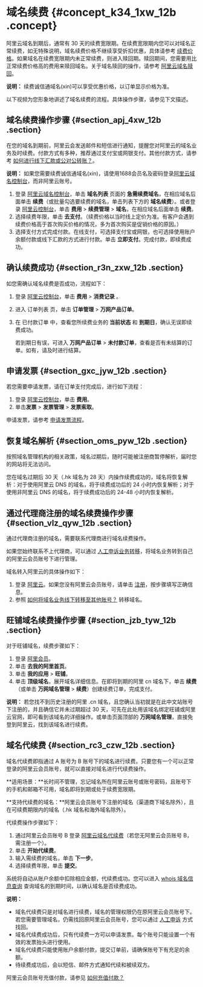 # 域名续费 {#concept_k34_1xw_12b .concept}

阿里云域名到期后，通常有 30 天的续费宽限期。在续费宽限期内您可以对域名正常续费，如无特殊说明，域名续费价格不继续享受折扣优惠，具体请参考 [续费价格](https://wanwang.aliyun.com/help/price.html)。如果域名在续费宽限期内未正常续费，则进入赎回期。赎回期间，您需要用比正常续费价格高的费用来赎回域名。关于域名赎回的操作，请参考 [阿里云域名赎回](cn.zh-CN/用户指南/域名管理/阿里云域名赎回.md#)。

**说明：** 续费诚信通域名\(xin\)可以享受优惠价格，以订单显示价格为准。

以下视频为您形象地讲述了域名续费的流程。具体操作步骤，请参见下文描述。



## 域名续费操作步骤 {#section_apj_4xw_12b .section}

在您的域名到期前，阿里云会发送邮件和短信进行通知，提醒您对阿里云的域名业务及时续费。付款方式有多种，推荐通过支付宝或网银支付。其他付款方式，请参考 [如何进行线下汇款或公对公转账？](https://help.aliyun.com/knowledge_detail/37108.html)。

**说明：** 如果您需要续费诚信通域名\(xin\)，请使用1688会员名及密码登录[阿里云域名控制台](https://netcn.console.aliyun.com/core/domain/list)，而非阿里云账号。

1.  登录 [阿里云域名控制台](https://netcn.console.aliyun.com/core/domain/list)，单击 **域名列表** 页面的 **急需续费域名**，在相应域名后面单击 **续费**（或批量勾选要续费的域名，单击列表下方的 **域名续费**）。或者登录 [阿里云控制台](https://home.console.aliyun.com/new#/)，单击 **费用** \> **续费管理** \> **域名**，在相应域名后面单击 **续费**。
2.  选择续费年限，单击 **去支付**。（续费价格以当时线上定价为准。有客户会遇到续费价格高于首次购买价格的情况，多为首次购买是促销价格的原因。）
3.  选择支付方式完成付款。在线支付，可选择支付宝或网银，也可选择使用账户余额付款或线下汇款的方式进行付款。单击 **立即支付**。完成付款，即续费成功。

## 确认续费成功 {#section_r3n_zxw_12b .section}

如您需确认域名续费是否成功，流程如下：

1.  登录 [阿里云控制台](https://home.console.aliyun.com/new#/)，单击 **费用** \> **消费记录** 。
2.  进入 订单列表 页，单击 **订单管理** \> **万网产品订单**。
3.  在 已付款订单 中，查看您所续费业务的 **当前状态** 和 **到期日**，确认无误即续费成功。

    若到期日有误，可进入 **万网产品订单** \> **未付款订单**，查看是否有未结算的订单。如有，请及时进行结算。


## 申请发票 {#section_gxc_jyw_12b .section}

若您需要申请发票，请在订单支付完成后，进行如下流程：

1.  登录 [阿里云控制台](https://home.console.aliyun.com/new#/)，单击 **费用**。
2.  单击**发票** \> **发票管理** \> **发票索取**。

申请发票，请参考 [申请发票流程](https://help.aliyun.com/knowledge_detail/37053.html)。

## 恢复域名解析 {#section_oms_pyw_12b .section}

按照域名管理机构的相关政策，域名过期后，随时可能被注册商暂停解析，届时您的网站将无法访问。

您在域名过期后 30 天（.hk 域名为 28 天）内操作续费成功的，域名将恢复解析：对于使用阿里云 DNS 的域名，将于续费成功后的 24 小时内恢复解析；对于使用非阿里云 DNS 的域名，将于续费成功后的 24-48 小时内恢复解析。

## 通过代理商注册的域名续费操作步骤 {#section_vlz_qyw_12b .section}

通过代理商注册的域名，需要联系代理商进行域名续费操作。

如果您始终联系不上代理商，可以通过 [人工申诉业务转移](https://account.aliyun.com/account_appeal/retrieveLoginId.htm?spm=5176.100114.100.2.BWkZiF)，将域名业务转到自己的阿里云会员账号下进行管理。

域名转入阿里云的具体操作如下：

1.  登录 [阿里云](https://www.aliyun.com/)。如果您没有阿里云会员账号，请单击 [注册](https://account.aliyun.com/register/register.htm?)，按步骤填写正确信息。
2.  参照 [如何将域名业务线下转移至其他账号？](https://help.aliyun.com/knowledge_detail/37243.html) 转移域名。

## 旺铺域名续费操作步骤 {#section_jzb_tyw_12b .section}

对于旺铺域名，续费步骤如下：

1.  登录 [阿里会员](https://login.1688.com/member/signin.htm)。
2.  单击 **去我的阿里首页**。
3.  单击 **我的应用** \> **旺铺**。
4.  单击 **顶级域名**，展开域名详细信息。在即将到期的阿里 cn 域名下，单击 **续费**（或单击 **万网域名管理** \> **续费**）创建续费订单，完成支付。

**说明：** 若您找不到历史注册的阿里 .cn 域名，且您确认当初就是在此中文站账号下注册的，并且确信它并未过期超过 30 天，可先在此处用该域名绑定旺铺或阿里云官网，即可看到该域名的详细操作。或单击页面顶部的 **万网域名管理**，直接免登到阿里云，找到该域名进行续费。

## 域名代续费 {#section_rc3_czw_12b .section}

域名代续费即指通过 A 账号为 B 账号下的域名进行续费。只要您有一个可以正常登录的阿里云会员账号，就可以直接对域名进行代续费操作。

**适用场景：**长时间不管理，忘记域名所在阿里云账号或账号密码，且账号下的手机和邮箱不可用，域名即将到期或处于续费宽限期。

**支持代续费的域名：**阿里云会员账号下注册的域名（渠道商下域名除外），且在可续费期限内的域名（.hk 域名和海外域名除外）。

代续费操作步骤如下：

1.  通过阿里云会员账号 B 登录 [阿里云域名代续费](https://wanwang.aliyun.com/domain/domain-renew)（若您无阿里云会员账号 B，需注册一个）。
2.  单击 **开始代续费**。
3.  输入需续费的域名，单击 **下一步**。
4.  选择续费年限，单击 **提交**。

系统将自动从账户余额中扣除相应金额，代续费成功。您可以进入 [whois 域名信息查询](https://whois.aliyun.com/) 查询域名的到期时间，以确认域名是否续费成功。

**说明：** 

-   域名代续费只是对域名进行续费，域名的管理权限仍在原阿里云会员账号下。若您需要管理域名，仍需找回原阿里云会员账号，您可以通过 [人工申诉](https://account.aliyun.com/account_appeal/retrieveLoginId.htm?spm=5176.100114.100.2.BWkZiF) 方式找回。
-   域名代续费成功后，只有代续费一方可以申请发票。每个账号只能设置一个有效的发票抬头进行使用。
-   域名代续费只能使用账户余额付款，提交订单前，请确保账号下有充足的余额。
-   待续费成功后，会以短信、邮件方式通知代续和被续双方。

阿里云会员账号充值付款，请参见 [如何充值付款？](https://help.aliyun.com/knowledge_detail/37107.html)

